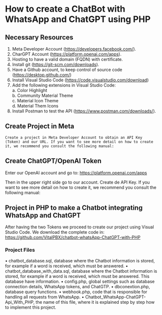 # How to create a ChatBot with WhatsApp and ChatGPT using PHP  

## Necessary Resources
1.	Meta Developer Account (https://developers.facebook.com/).
2.	CharGPT Account (https://platform.openai.com/apps).
3.	Hosting to have a valid domain (FQDN) with certificate.
4.	Install git (https://git-scm.com/downloads).
5.	Have a Github account, to keep control of source code (https://desktop.github.com/)
6.	Install Visual Studio Code (https://code.visualstudio.com/download)
7.	Add the following extensions in Visual Studio Code:<br>
    a.	Color Highlight <br>
    b.	Community Material Theme <br>
    c.	Material Icon Theme <br>
    d.	Material Them Icons<br>
8.	Install Postman to test the API (https://www.postman.com/downloads/).

## Create Project in Meta
	Create a project in Meta Developer Account to obtain an API Key (Token) and our URL. If you want to see more detail on how to create it, we recommend you consult the following manual:
    

## Create ChatGPT/OpenAI Token
Enter our OpenAI account and go to:
https://platform.openai.com/apps

Then in the upper right side go to our account. Create de API Key. If you want to see more detail on how to create it, we recommend you consult the following manual:

## Project in PHP to make a Chatbot integrating WhatsApp and ChatGPT

After having the two Tokens we proceed to create our project using Visual Studio Code. We download the complete code in:
https://github.com/VitalPBX/chatbot-whatsApp-ChatGPT-with-PHP


### Project Files
•	chatbot_database.sql, database where the Chatbot information is stored, for example if a word is received, which must be answered.
•	chatbot_database_with_data.sql, database where the Chatbot information is stored, for example if a word is received, which must be answered. This database have information.
•	config.php, global settings such as database connection details, WhatsApp tokens, and ChatGTP.
•	dbconextion.php, database query functions.
•	webhook.php, code that is responsible for handling all requests from WhatsApp. 
•	Chatbot_WhatsApp-ChatGPT-Api_With_PHP, the name of this file, where it is explained step by step how to implement this project.




